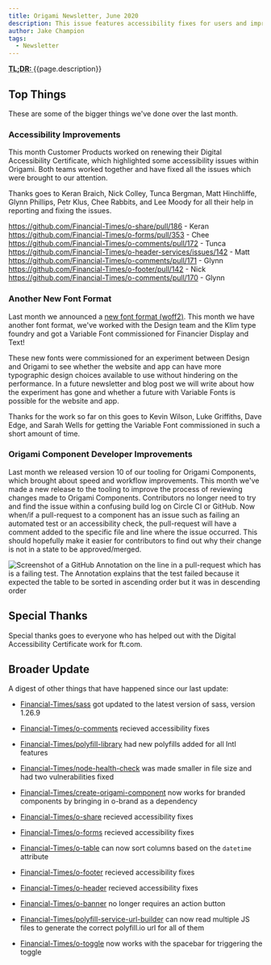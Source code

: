 ```yaml
---
title: Origami Newsletter, June 2020
description: This issue features accessibility fixes for users and improvements for developers.
author: Jake Champion
tags:
  - Newsletter
---
```


<abbr title="Too long; didn't read">
	<strong>
	TL;DR:
	</strong>
</abbr> {{page.description}}

## Top Things

These are some of the bigger things we've done over the last month.

### Accessibility Improvements

This month Customer Products worked on renewing their Digital Accessibility Certificate, which highlighted some accessibility issues within Origami. Both teams worked together and have fixed all the issues which were brought to our attention.

Thanks goes to Keran Braich, Nick Colley, Tunca Bergman, Matt Hinchliffe, Glynn Phillips, Petr Klus, Chee Rabbits, and Lee Moody for all their help in reporting and fixing the issues.

https://github.com/Financial-Times/o-share/pull/186 - Keran
https://github.com/Financial-Times/o-forms/pull/353 - Chee
https://github.com/Financial-Times/o-comments/pull/172 - Tunca
https://github.com/Financial-Times/o-header-services/issues/142 - Matt
https://github.com/Financial-Times/o-comments/pull/171 - Glynn
https://github.com/Financial-Times/o-footer/pull/142 - Nick
https://github.com/Financial-Times/o-comments/pull/170 - Glynn

### Another New Font Format

Last month we announced a [new font format (woff2)](/blog/2020/06/01/newsletter/#a-new-font-format). This month we have another font format, we've worked with the Design team and the Klim type foundry and got a Variable Font commissioned for Financier Display and Text!

These new fonts were commissioned for an experiment between Design and Origami to see whether the website and app can have more typographic design choices available to use without hindering on the performance. In a future newsletter and blog post we will write about how the experiment has gone and whether a future with Variable Fonts is possible for the website and app.

Thanks for the work so far on this goes to Kevin Wilson, Luke Griffiths, Dave Edge, and Sarah Wells for getting the Variable Font commissioned in such a short amount of time.

### Origami Component Developer Improvements

Last month we released version 10 of our tooling for Origami Components, which brought about speed and workflow improvements. This month we've made a new release to the tooling to improve the process of reviewing changes made to Origami Components. Contributors no longer need to try and find the issue within a confusing build log on Circle CI or GitHub. Now when/if a pull-request to a component has an issue such as failing an automated test or an accessibility check, the pull-request will have a comment added to the specific file and line where the issue occurred. This should hopefully make it easier for contributors to find out why their change is not in a state to be approved/merged.

<image src="https://user-images.githubusercontent.com/1569131/86256449-3f5e3c00-bbb0-11ea-9b53-4d09c4b4802e.png" alt="Screenshot of a GitHub Annotation on the line in a pull-request which has is a failing test. The Annotation explains that the test failed because it expected the table to be sorted in ascending order but it was in descending order" />

## Special Thanks

Special thanks goes to everyone who has helped out with the Digital Accessibility Certificate work for ft.com.

## Broader Update

A digest of other things that have happened since our last update:

- [Financial-Times/sass](https://github.com/repos/Financial-Times/sass) got updated to the latest version of sass, version 1.26.9

- [Financial-Times/o-comments](https://github.com/repos/Financial-Times/o-comments) recieved accessibility fixes

- [Financial-Times/polyfill-library](https://github.com/repos/Financial-Times/polyfill-library) had new polyfills added for all Intl features

- [Financial-Times/node-health-check](https://github.com/repos/Financial-Times/node-health-check) was made smaller in file size and had two vulnerabilities fixed

- [Financial-Times/create-origami-component](https://github.com/repos/Financial-Times/create-origami-component) now works for branded components by bringing in o-brand as a dependency

- [Financial-Times/o-share](https://github.com/repos/Financial-Times/o-share) recieved accessibility fixes

- [Financial-Times/o-forms](https://github.com/repos/Financial-Times/o-forms) recieved accessibility fixes

- [Financial-Times/o-table](https://github.com/repos/Financial-Times/o-table) can now sort columns based on the `datetime` attribute

- [Financial-Times/o-footer](https://github.com/repos/Financial-Times/o-footer) recieved accessibility fixes

- [Financial-Times/o-header](https://github.com/repos/Financial-Times/o-header) recieved accessibility fixes

- [Financial-Times/o-banner](https://github.com/repos/Financial-Times/o-banner) no longer requires an action button

- [Financial-Times/polyfill-service-url-builder](https://github.com/repos/Financial-Times/polyfill-service-url-builder) can now read multiple JS files to generate the correct polyfill.io url for all of them

- [Financial-Times/o-toggle](https://github.com/repos/Financial-Times/o-toggle) now works with the spacebar for triggering the toggle

